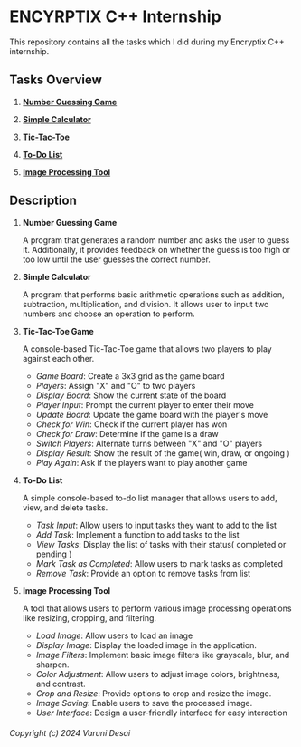 # ENCYRPTIX C++ Internship

This repository contains all the tasks which I did during my Encryptix C++ internship.

## Tasks Overview

1) [**Number Guessing Game**](https://github.com/Varuni387/ENCYRPTIX/blob/main/1_numberGuessing.cpp)

2) [**Simple Calculator**](https://github.com/Varuni387/ENCYRPTIX/blob/main/2_calculator.cpp)

3) [**Tic-Tac-Toe**](https://github.com/Varuni387/ENCYRPTIX/blob/main/3_tictactoe.cpp)

4) [**To-Do List**](https://github.com/Varuni387/ENCYRPTIX/blob/main/4_todolist.cpp)

5) [**Image Processing Tool**](https://github.com/Varuni387/ENCYRPTIX/blob/main/5_imageProcessingtool.cpp)
## Description

1) **Number Guessing Game**

    A program that generates a random number and asks the user to guess it. Additionally, it provides feedback on whether the guess is too high or too low until the user guesses the correct number.

2) **Simple Calculator**

   A program that performs basic arithmetic operations such as addition, subtraction, multiplication, and division. It allows user to input two numbers and choose an operation to perform.

3) **Tic-Tac-Toe Game**

    A console-based Tic-Tac-Toe game that allows two players to play against each other.

      - *Game Board*: Create a 3x3 grid as the game board
      - *Players*: Assign "X" and "O" to two players
      - *Display Board*: Show the current state of the board
      - *Player Input*: Prompt the current player to enter their move
      - *Update Board*: Update the game board with the player's move
      - *Check for Win*: Check if the current player has won
      - *Check for Draw*: Determine if the game is a draw
      - *Switch Players*: Alternate turns between "X" and "O" players
      - *Display Result*: Show the result of the game( win, draw, or ongoing )
      - *Play Again*: Ask if the players want to play another game

4) **To-Do List**

    A simple console-based to-do list manager that allows users to add, view, and delete tasks.
  
      - *Task Input*: Allow users to input tasks they want to add to the list
      - *Add Task*: Implement a function to add tasks to the list
      - *View Tasks*: Display the list of tasks with their status( completed or pending )
      - *Mark Task as Completed*: Allow users to mark tasks as completed
      - *Remove Task*: Provide an option to remove tasks from list
     
5) **Image Processing Tool**

    A tool that allows users to perform various image processing operations like resizing, cropping, and filtering.

      - *Load Image*: Allow users to load an image
      - *Display Image*: Display the loaded image in the application.
      - *Image Filters*: Implement basic image filters like grayscale, blur, and sharpen.
      - *Color Adjustment*: Allow users to adjust image colors, brightness, and contrast.
      - *Crop and Resize*: Provide options to crop and resize the image.
      - *Image Saving*: Enable users to save the processed image.
      - *User Interface*: Design a user-friendly interface for easy interaction
  
###### Copyright (c) 2024 Varuni Desai
